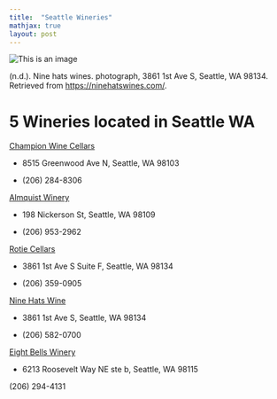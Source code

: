 ```yaml
---
title:  "Seattle Wineries"
mathjax: true
layout: post
---
```



![This is an image](https://transom.sfo3.digitaloceanspaces.com/nine-hats/home/landscape/_1750x1093_crop_center-center_61_line/603/home_photo_4.jpg.webp)

(n.d.). Nine hats wines. photograph, 3861 1st Ave S, Seattle, WA 98134. Retrieved from https://ninehatswines.com/. 

# 5 Wineries located in Seattle WA
 
[Champion Wine Cellars](https://www.championwinecellars.com/collections/seattle-delivery-pick-up?gclid=Cj0KCQiA1NebBhDDARIsAANiDD3GgRRyXVygATI5jTVoBxHjbaGiT8OTmjGE1-GX4CvtnWzHpt07BDsaAr6tEALw_wcB)

* 8515 Greenwood Ave N, Seattle, WA 98103

* (206) 284-8306

[Almquist Winery](http://www.almquistfamily.com/)

* 198 Nickerson St, Seattle, WA 98109

* (206) 953-2962

[Rotie Cellars](https://www.rotiecellars.com/)

* 3861 1st Ave S Suite F, Seattle, WA 98134

* (206) 359-0905

[Nine Hats Wine](https://ninehatswines.com)

* 3861 1st Ave S, Seattle, WA 98134

* (206) 582-0700

[Eight Bells Winery](https://www.8bellswinery.com/)

* 6213 Roosevelt Way NE ste b, Seattle, WA 98115

(206) 294-4131
